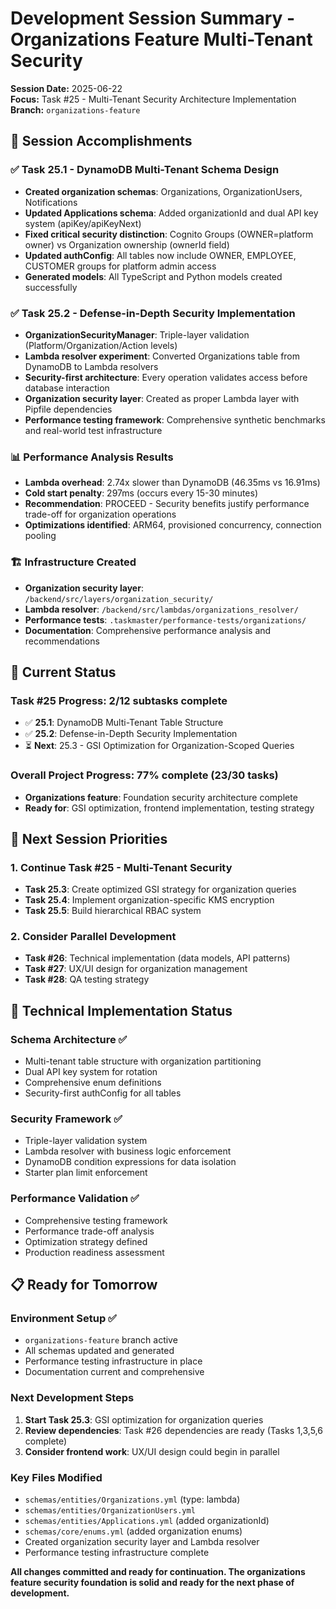 # Development Session Summary - Organizations Feature Multi-Tenant Security

**Session Date:** 2025-06-22  
**Focus:** Task #25 - Multi-Tenant Security Architecture Implementation  
**Branch:** `organizations-feature`

## 🎯 **Session Accomplishments**

### ✅ **Task 25.1 - DynamoDB Multi-Tenant Schema Design**
- **Created organization schemas**: Organizations, OrganizationUsers, Notifications
- **Updated Applications schema**: Added organizationId and dual API key system (apiKey/apiKeyNext)
- **Fixed critical security distinction**: Cognito Groups (OWNER=platform owner) vs Organization ownership (ownerId field)
- **Updated authConfig**: All tables now include OWNER, EMPLOYEE, CUSTOMER groups for platform admin access
- **Generated models**: All TypeScript and Python models created successfully

### ✅ **Task 25.2 - Defense-in-Depth Security Implementation**
- **OrganizationSecurityManager**: Triple-layer validation (Platform/Organization/Action levels)
- **Lambda resolver experiment**: Converted Organizations table from DynamoDB to Lambda resolvers
- **Security-first architecture**: Every operation validates access before database interaction
- **Organization security layer**: Created as proper Lambda layer with Pipfile dependencies
- **Performance testing framework**: Comprehensive synthetic benchmarks and real-world test infrastructure

### 📊 **Performance Analysis Results**
- **Lambda overhead**: 2.74x slower than DynamoDB (46.35ms vs 16.91ms)
- **Cold start penalty**: 297ms (occurs every 15-30 minutes)
- **Recommendation**: PROCEED - Security benefits justify performance trade-off for organization operations
- **Optimizations identified**: ARM64, provisioned concurrency, connection pooling

### 🏗️ **Infrastructure Created**
- **Organization security layer**: `/backend/src/layers/organization_security/`
- **Lambda resolver**: `/backend/src/lambdas/organizations_resolver/`
- **Performance tests**: `.taskmaster/performance-tests/organizations/`
- **Documentation**: Comprehensive performance analysis and recommendations

## 🔄 **Current Status**

### **Task #25 Progress: 2/12 subtasks complete**
- ✅ **25.1**: DynamoDB Multi-Tenant Table Structure  
- ✅ **25.2**: Defense-in-Depth Security Implementation
- ⏳ **Next**: 25.3 - GSI Optimization for Organization-Scoped Queries

### **Overall Project Progress: 77% complete (23/30 tasks)**
- **Organizations feature**: Foundation security architecture complete
- **Ready for**: GSI optimization, frontend implementation, testing strategy

## 🚀 **Next Session Priorities**

### **1. Continue Task #25 - Multi-Tenant Security**
- **Task 25.3**: Create optimized GSI strategy for organization queries
- **Task 25.4**: Implement organization-specific KMS encryption
- **Task 25.5**: Build hierarchical RBAC system

### **2. Consider Parallel Development**
- **Task #26**: Technical implementation (data models, API patterns)
- **Task #27**: UX/UI design for organization management
- **Task #28**: QA testing strategy

## 🔧 **Technical Implementation Status**

### **Schema Architecture** ✅
- Multi-tenant table structure with organization partitioning
- Dual API key system for rotation
- Comprehensive enum definitions
- Security-first authConfig for all tables

### **Security Framework** ✅  
- Triple-layer validation system
- Lambda resolver with business logic enforcement
- DynamoDB condition expressions for data isolation
- Starter plan limit enforcement

### **Performance Validation** ✅
- Comprehensive testing framework
- Performance trade-off analysis
- Optimization strategy defined
- Production readiness assessment

## 📋 **Ready for Tomorrow**

### **Environment Setup** ✅
- `organizations-feature` branch active
- All schemas updated and generated
- Performance testing infrastructure in place
- Documentation current and comprehensive

### **Next Development Steps**
1. **Start Task 25.3**: GSI optimization for organization queries
2. **Review dependencies**: Task #26 dependencies are ready (Tasks 1,3,5,6 complete)
3. **Consider frontend work**: UX/UI design could begin in parallel

### **Key Files Modified**
- `schemas/entities/Organizations.yml` (type: lambda)
- `schemas/entities/OrganizationUsers.yml` 
- `schemas/entities/Applications.yml` (added organizationId)
- `schemas/core/enums.yml` (added organization enums)
- Created organization security layer and Lambda resolver
- Performance testing infrastructure complete

**All changes committed and ready for continuation. The organizations feature security foundation is solid and ready for the next phase of development.**